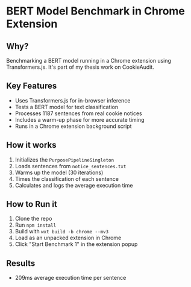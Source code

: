 # BERT Model Benchmark in Chrome Extension

## Why?

Benchmarking a BERT model running in a Chrome extension using Transformers.js. 
It's part of my thesis work on CookieAudit.

## Key Features

- Uses Transformers.js for in-browser inference
- Tests a BERT model for text classification
- Processes 1187 sentences from real cookie notices
- Includes a warm-up phase for more accurate timing
- Runs in a Chrome extension background script

## How it works

1. Initializes the `PurposePipelineSingleton`
2. Loads sentences from `notice_sentences.txt`
3. Warms up the model (30 iterations)
4. Times the classification of each sentence
5. Calculates and logs the average execution time

## How to Run it

1. Clone the repo
2. Run `npm install`
3. Build with `wxt build -b chrome --mv3`
4. Load as an unpacked extension in Chrome
5. Click "Start Benchmark 1" in the extension popup

## Results

- 209ms average execution time per sentence
